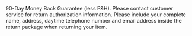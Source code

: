 90-Day Money Back Guarantee (less P&H). Please contact customer service for return authorization information. Please include your complete name, address, daytime telephone number and email address inside the return package when returning your item.